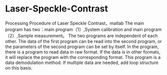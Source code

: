 # Laser-Speckle-Contrast
Processing Procedure of Laser Speckle Contrast，matlab
The main program has two：main program（1）,System calibration and main program（2）,Sample measurement。
The two programs are independent of each other. The data of the first program can be read into the second program, or the parameters of the second program can be set by itself.
In the program, there is a program to read data in raw format. If the data is in other formats, it will replace the program with the corresponding format.
This program is a data demodulation method. If multiple data are needed, add loop structure on this basis.
